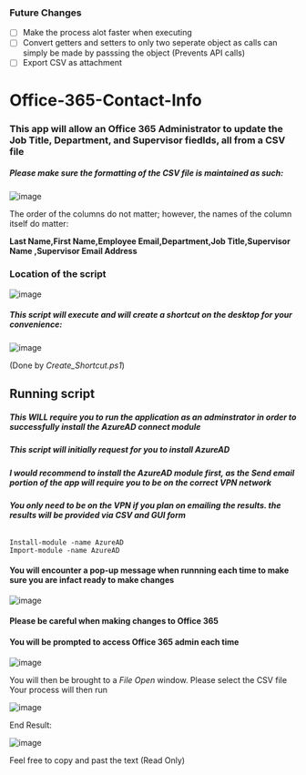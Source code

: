 ### Future Changes
- [ ] Make the process alot faster when executing 
- [ ] Convert getters and setters to only two seperate object as calls can simply be made by passsing the object (Prevents API calls)
- [ ] Export CSV as attachment
 
 
 
 
# Office-365-Contact-Info

### This app will allow an Office 365 Administrator to update the Job Title, Department, and Supervisor fiedlds, all from a CSV file
##### Please make sure the formatting of the CSV file is maintained as such: 

![image](https://user-images.githubusercontent.com/98031074/155772716-a1c231ba-36ad-429a-97ba-61998561bb99.png)

The order of the columns do not matter; however, the names of the column itself do matter: 

**Last Name,First Name,Employee Email,Department,Job Title,Supervisor Name ,Supervisor Email Address**




### Location of the script
 ![image](https://user-images.githubusercontent.com/98031074/155773215-89a50cdf-3b85-4435-943d-e3487e2998ed.png)
##### This script will execute and will create a shortcut on the desktop for your convenience:
![image](https://user-images.githubusercontent.com/98031074/155773659-1bd40a61-e33d-4dca-a44d-d8f6f6ff0c60.png)


(Done by *Create_Shortcut.ps1*)


## Running script
##### This WILL require you to run the application as an adminstrator in order to successfully install the AzureAD connect module
##### This script will initially request for you to install AzureAD
##### **I would recommend to install the AzureAD module first, as the *Send email* portion of the app will require you to be on the correct VPN network**
###### **You only need to be on the VPN if you plan on emailing the results. the results will be provided via CSV and GUI form**

```
Install-module -name AzureAD
Import-module -name AzureAD
```

#### You will encounter a pop-up message when runnning each time to make sure you are infact ready to make changes
![image](https://user-images.githubusercontent.com/98031074/155775058-5e15d7f5-d9f1-4299-ad48-31585b4528e0.png)

#### Please be careful when making changes to Office 365
#### You will be prompted to access Office 365 admin each time
![image](https://user-images.githubusercontent.com/98031074/155775178-af9ba6bc-43e5-414c-a9c8-fcca308c7fa7.png)

You will then be brought to a *File Open* window. Please select the CSV file 
Your process will then run

![image](https://user-images.githubusercontent.com/98031074/155775595-48dbcafe-a4bc-4f4e-802e-b10f1a64bf04.png)

End Result: 

![image](https://user-images.githubusercontent.com/98031074/155775644-57737b62-9e68-46d1-a69e-1c0e2a03f37e.png)

Feel free to copy and past the text (Read Only)


